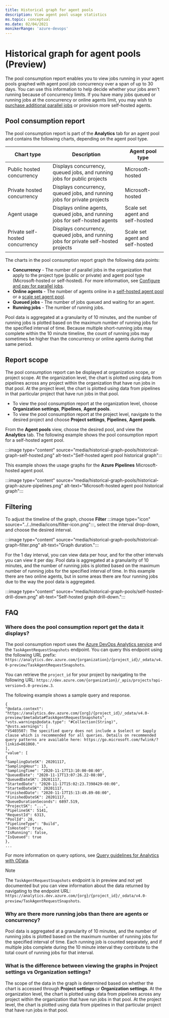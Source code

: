 ```yaml
---
title: Historical graph for agent pools
description: View agent pool usage statistics
ms.topic: conceptual
ms.date: 02/04/2021
monikerRange: 'azure-devops'
---
```


# Historical graph for agent pools (Preview)

The pool consumption report enables you to view jobs running in your agent pools graphed with agent pool job concurrency over a span of up to 30 days. You can use this information to help decide whether your jobs aren't running because of concurrency limits. If you have many jobs queued or running jobs at the concurrency or online agents limit, you may wish to [purchase additional parallel jobs](../licensing/concurrent-jobs.md) or provision more self-hosted agents.

## Pool consumption report

The pool consumption report  is part of the **Analytics** tab for an agent pool and contains the following charts, depending on the agent pool type.

| Chart type | Description | Agent pool type|
|------------|-------------|----------------|
| Public hosted concurrency | Displays concurrency, queued jobs, and running jobs for public projects | Microsoft-hosted |
| Private hosted concurrency | Displays concurrency, queued jobs, and running jobs for private projects | Microsoft-hosted |
| Agent usage | Displays online agents, queued jobs, and running jobs for self-hosted agents | Scale set agent and self-hosted |
| Private self-hosted concurrency | Displays concurrency, queued jobs, and running jobs for private self-hosted projects | Scale set agent and self-hosted |

The charts in the pool consumption report graph the following data points:

- **Concurrency** - The number of parallel jobs in the organization that apply to the project type (public or private) and agent pool type (Microsoft-hosted or self-hosted). For more information, see [Configure and pay for parallel jobs](../licensing/concurrent-jobs.md).
- **Online agents** - The number of agents online in a [self-hosted agent pool](agents.md#install) or a [scale set agent pool](scale-set-agents.md).
- **Queued jobs** - The number of jobs queued and waiting for an agent.
- **Running jobs** - The number of running jobs.

Pool data is aggregated at a granularity of 10 minutes, and the number of running jobs is plotted based on the maximum number of running jobs for the specified interval of time. Because multiple short-running jobs may complete within the 10 minute timeline, the count of running jobs may sometimes be higher than the concurrency or online agents during that same period.

## Report scope

The pool consumption report can be displayed at organization scope, or project scope. At the organization level, the chart is plotted using data from pipelines across any project within the organization that have run jobs in that pool. At the project level, the chart is plotted using data from pipelines in that particular project that have run jobs in that pool.

- To view the pool consumption report at the organization level, choose **Organization settings**, **Pipelines**, **Agent pools**.
- To view the pool consumption report at the project level, navigate to the desired project and choose **Project settings**, **Pipelines**, **Agent pools**.

From the **Agent pools** view, choose the desired pool, and view the **Analytics** tab. The following example shows the pool consumption report for a self-hosted agent pool.

:::image type="content" source="media/historical-graph-pools/historical-graph-self-hosted.png" alt-text="Self-hosted agent pool historical graph":::

This example shows the usage graphs for the **Azure Pipelines** Microsoft-hosted agent pool.

:::image type="content" source="media/historical-graph-pools/historical-graph-azure-pipelines.png" alt-text="Microsoft-hosted agent pool historical graph":::

## Filtering

To adjust the timeline of the graph, choose **Filter** :::image type="icon" source="../../media/icons/filter-icon.png":::, select the interval drop-down, and choose the desired interval.

:::image type="content" source="media/historical-graph-pools/historical-graph-filter.png" alt-text="Graph duration.":::

For the 1 day interval, you can view data per hour, and for the other intervals you can view it per day. Pool data is aggregated at a granularity of 10 minutes, and the number of running jobs is plotted based on the maximum number of running jobs for the specified interval of time. In this example there are two online agents, but in some areas there are four running jobs due to the way the pool data is aggregated.

:::image type="content" source="media/historical-graph-pools/self-hosted-drill-down.png" alt-text="Self-hosted graph drill-down.":::


## FAQ

### Where does the pool consumption report get the data it displays?

The pool consumption report uses the [Azure DevOps Analytics service](../../report/powerbi/what-is-analytics.md) and the `TaskAgentRequestSnapshots` endpoint. You can query this endpoint using the following URL prefix: `https://analytics.dev.azure.com/{organization}/{project_id}/_odata/v4.0-preview/TaskAgentRequestSnapshots`. 

You can retrieve the `project_id` for your project by navigating to the following URL: `https://dev.azure.com/{organization}/_apis/projects?api-version=5.0-preview.3`.

The following example shows a sample query and response.

```
{
"@odata.context": "https://analytics.dev.azure.com/{org}/{project_id}/_odata/v4.0-preview/$metadata#TaskAgentRequestSnapshots",
"vsts.warnings@odata.type": "#Collection(String)",
"@vsts.warnings": [
"VS403507: The specified query does not include a $select or $apply clause which is recommended for all queries. Details on recommended query patterns are available here: https://go.microsoft.com/fwlink/?linkid=861060."
],
"value": [
{
"SamplingDateSK": 20201117,
"SamplingHour": 13,
"SamplingTime": "2020-11-17T13:10:00-08:00",
"QueuedDate": "2020-11-17T13:07:26.22-08:00",
"QueuedDateSK": 20201117,
"StartedDate": "2020-11-17T15:02:23.7398429-08:00",
"StartedDateSK": 20201117,
"FinishedDate": "2020-11-17T15:13:49.89-08:00",
"FinishedDateSK": 20201117,
"QueueDurationSeconds": 6897.519,
"ProjectSK": "...",
"PipelineSK": 5141,
"RequestId": 6313,
"PoolId": 28,
"PipelineType": "Build",
"IsHosted": true,
"IsRunning": false,
"IsQueued": true
},
...
```

For more information on query options, see [Query guidelines for Analytics with OData](../../report/extend-analytics/odata-query-guidelines.md).

> [!NOTE]
> The `TaskAgentRequestSnapshots` endpoint is in preview and not yet documented but you can view information about the data returned by navigating to the endpoint URL: `https://analytics.dev.azure.com/{org}/{project_id}/_odata/v4.0-preview/TaskAgentRequestSnapshots`.

### Why are there more running jobs than there are agents or concurrency?

Pool data is aggregated at a granularity of 10 minutes, and the number of running jobs is plotted based on the maximum number of running jobs for the specified interval of time. Each running job is counted separately, and if multiple jobs complete during the 10 minute interval they contribute to the total count of running jobs for that interval.

### What is the difference between viewing the graphs in Project settings vs Organization settings?

The scope of the data in the graph is determined based on whether the chart is accessed through **Project settings** or **Organization settings**. At the organization level, the chart is plotted using data from pipelines across any project within the organization that have run jobs in that pool. At the project level, the chart is plotted using data from pipelines in that particular project that have run jobs in that pool.

